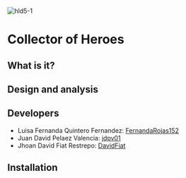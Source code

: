 ![hld5-1](https://user-images.githubusercontent.com/45322807/99487301-fd058380-2933-11eb-9489-35a7f5592cfd.jpg)
# Collector of Heroes
## What is it?
## Design and analysis
## Developers
- Luisa Fernanda Quintero Fernandez: [FernandaRojas152](https://github.com/FernandaRojas152) <br> 
- Juan David Pelaez Valencia: [jdpv01](https://github.com/jdpv01) <br>
- Jhoan David Fiat Restrepo:  [DavidFiat](https://github.com/DavidFiat)
## Installation
